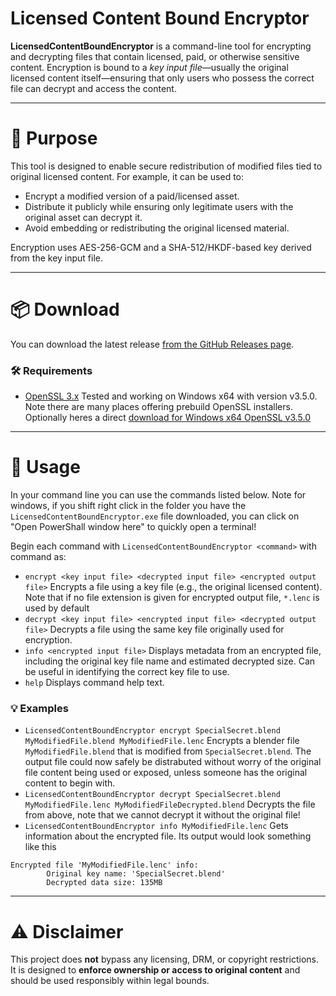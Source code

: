 # Licensed Content Bound Encryptor

**LicensedContentBoundEncryptor** is a command-line tool for encrypting and decrypting files that contain licensed, paid, or otherwise sensitive content. Encryption is bound to a *key input file*—usually the original licensed content itself—ensuring that only users who possess the correct file can decrypt and access the content.

---

# 🔐 Purpose

This tool is designed to enable secure redistribution of modified files tied to original licensed content. For example, it can be used to:

- Encrypt a modified version of a paid/licensed asset.
- Distribute it publicly while ensuring only legitimate users with the original asset can decrypt it.
- Avoid embedding or redistributing the original licensed material.

Encryption uses AES-256-GCM and a SHA-512/HKDF-based key derived from the key input file.

---

# 📦 Download

You can download the latest release [from the GitHub Releases page](https://github.com/ArcaneBlackwood/LicensedContentBoundEncryptor/releases).

### 🛠️ Requirements

- [OpenSSL 3.x](https://slproweb.com/products/Win32OpenSSL.html)
Tested and working on Windows x64 with version v3.5.0.  Note there are many places offering prebuild OpenSSL installers.  Optionally heres a direct [download for Windows x64 OpenSSL v3.5.0](https://slproweb.com/download/Win64OpenSSL-3_5_0.msi)

---

# 🚀 Usage
In your command line you can use the commands listed below.
Note for windows, if you shift right click in the folder you have the `LicensedContentBoundEncryptor.exe` file downloaded, you can click on "Open PowerShall window here" to quickly open a terminal!

Begin each command with `LicensedContentBoundEncryptor <command>` with command as:
- `encrypt <key input file> <decrypted input file> <encrypted output file>`
Encrypts a file using a key file (e.g., the original licensed content).  Note that if no file extension is given for encrypted output file, `*.lenc` is used by default
- `decrypt <key input file> <encrypted input file> <decrypted output file>`
Decrypts a file using the same key file originally used for encryption.
- `info <encrypted input file>`
Displays metadata from an encrypted file, including the original key file name and estimated decrypted size.  Can be useful in identifying the correct key file to use.
- `help`
Displays command help text.

### 💡 Examples

- `LicensedContentBoundEncryptor encrypt SpecialSecret.blend MyModifiedFile.blend MyModifiedFile.lenc`
Encrypts a blender file `MyModifiedFile.blend` that is modified from `SpecialSecret.blend`.  The output file could now safely be distrabuted without worry of the original file content being used or exposed, unless someone has the original content to begin with.
- `LicensedContentBoundEncryptor decrypt SpecialSecret.blend MyModifiedFile.lenc MyModifiedFileDecrypted.blend`
Decrypts the file from above, note that we cannot decrypt it without the original file!
- `LicensedContentBoundEncryptor info MyModifiedFile.lenc`
Gets information about the encrypted file.  Its output would look something like this
```text
Encrypted file 'MyModifiedFile.lenc' info:
        Original key name: 'SpecialSecret.blend'
        Decrypted data size: 135MB
```

---

# ⚠️ Disclaimer

This project does **not** bypass any licensing, DRM, or copyright restrictions.  
It is designed to **enforce ownership or access to original content** and should be used responsibly within legal bounds.